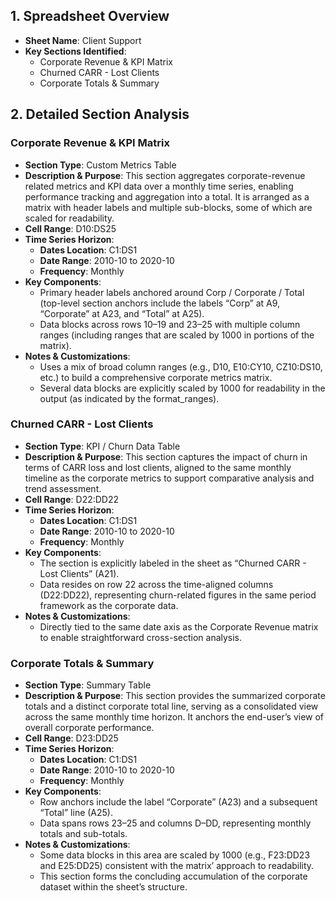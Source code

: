 ## 1. Spreadsheet Overview
- **Sheet Name**: Client Support
- **Key Sections Identified**:
  - Corporate Revenue & KPI Matrix
  - Churned CARR - Lost Clients
  - Corporate Totals & Summary

## 2. Detailed Section Analysis

### Corporate Revenue & KPI Matrix
- **Section Type**: Custom Metrics Table
- **Description & Purpose**: This section aggregates corporate-revenue related metrics and KPI data over a monthly time series, enabling performance tracking and aggregation into a total. It is arranged as a matrix with header labels and multiple sub-blocks, some of which are scaled for readability.
- **Cell Range**: D10:DS25
- **Time Series Horizon**:
  - **Dates Location**: C1:DS1
  - **Date Range**: 2010-10 to 2020-10
  - **Frequency**: Monthly
- **Key Components**:
  - Primary header labels anchored around Corp / Corporate / Total (top-level section anchors include the labels “Corp” at A9, “Corporate” at A23, and “Total” at A25).
  - Data blocks across rows 10–19 and 23–25 with multiple column ranges (including ranges that are scaled by 1000 in portions of the matrix).
- **Notes & Customizations**:
  - Uses a mix of broad column ranges (e.g., D10, E10:CY10, CZ10:DS10, etc.) to build a comprehensive corporate metrics matrix.
  - Several data blocks are explicitly scaled by 1000 for readability in the output (as indicated by the format_ranges).

### Churned CARR - Lost Clients
- **Section Type**: KPI / Churn Data Table
- **Description & Purpose**: This section captures the impact of churn in terms of CARR loss and lost clients, aligned to the same monthly timeline as the corporate metrics to support comparative analysis and trend assessment.
- **Cell Range**: D22:DD22
- **Time Series Horizon**:
  - **Dates Location**: C1:DS1
  - **Date Range**: 2010-10 to 2020-10
  - **Frequency**: Monthly
- **Key Components**:
  - The section is explicitly labeled in the sheet as “Churned CARR - Lost Clients” (A21).
  - Data resides on row 22 across the time-aligned columns (D22:DD22), representing churn-related figures in the same period framework as the corporate data.
- **Notes & Customizations**:
  - Directly tied to the same date axis as the Corporate Revenue matrix to enable straightforward cross-section analysis.

### Corporate Totals & Summary
- **Section Type**: Summary Table
- **Description & Purpose**: This section provides the summarized corporate totals and a distinct corporate total line, serving as a consolidated view across the same monthly time horizon. It anchors the end-user’s view of overall corporate performance.
- **Cell Range**: D23:DD25
- **Time Series Horizon**:
  - **Dates Location**: C1:DS1
  - **Date Range**: 2010-10 to 2020-10
  - **Frequency**: Monthly
- **Key Components**:
  - Row anchors include the label “Corporate” (A23) and a subsequent “Total” line (A25).
  - Data spans rows 23–25 and columns D–DD, representing monthly totals and sub-totals.
- **Notes & Customizations**:
  - Some data blocks in this area are scaled by 1000 (e.g., F23:DD23 and E25:DD25) consistent with the matrix’ approach to readability.
  - This section forms the concluding accumulation of the corporate dataset within the sheet’s structure.